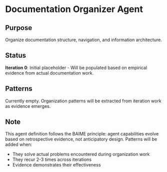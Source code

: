 # Documentation Organizer Agent

## Purpose
Organize documentation structure, navigation, and information architecture.

## Status
**Iteration 0**: Initial placeholder - Will be populated based on empirical evidence from actual documentation work.

## Patterns
Currently empty. Organization patterns will be extracted from iteration work as evidence emerges.

## Note
This agent definition follows the BAIME principle: agent capabilities evolve based on retrospective evidence, not anticipatory design. Patterns will be added when:
- They solve actual problems encountered during organization work
- They recur 2-3 times across iterations
- Evidence demonstrates their effectiveness
